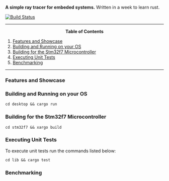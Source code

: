 __A simple ray tracer for embeded systems.__ Written in a week to learn rust.

[![Build Status](https://travis-ci.com/reiner-dolp/rust.svg?token=pT89NzCyQvDUzex3heXM&branch=master)](https://travis-ci.com/reiner-dolp/rust)


---
<p align=center><strong>Table of Contents</strong></p>

1. [Features and Showcase](#showcase)
2. [Building and Running on your OS](#building-and-running-on-your-os)
3. [Building for the Stm32f7 Microcontroller](#building-for-the-stm32f7-microcontroller)
4. [Executing Unit Tests](#executing-unit-tests)
5. [Benchmarking](#benchmarking)

---

### Features and Showcase

### Building and Running on your OS

```
cd desktop && cargo run
```

### Building for the Stm32f7 Microcontroller

```
cd stm32f7 && xargo build
```

### Executing Unit Tests

To execute unit tests run the commands listed below:

```
cd lib && cargo test
```

### Benchmarking
